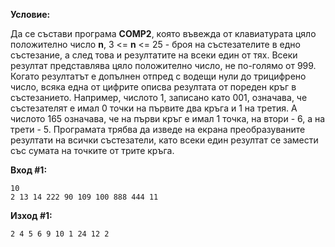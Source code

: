 **Условие:**

Да се състави програма **COMP2**, която въвежда от клавиатурата цяло положително число **n**, 3 <= **n** <= 25 - броя на състезателите в едно състезание, а след това и резултатите на всеки един от тях. Всеки резултат представлява цяло положително число, не по-голямо от 999. Когато резултатът е допълнен отпред с водещи нули до трицифрено число, всяка една от цифрите описва резултата от пореден кръг в състезанието. Например, числото 1, записано като 001, означава, че състезателят е имал 0 точки на първите два кръга и 1 на третия. А числото 165 означава, че на първи кръг е имал 1 точка, на втори - 6, а на трети - 5. Програмата трябва да изведе на екрана преобразуваните резултати на всички състезатели, като всеки един резултат се замести със сумата на точките от трите кръга.

**Вход #1:**
	
	10
	2 13 14 222 90 109 100 888 444 11

**Изход #1:**

	2 4 5 6 9 10 1 24 12 2